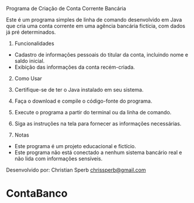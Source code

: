 Programa de Criação de Conta Corrente Bancária

Este é um programa simples de linha de comando desenvolvido em Java que cria uma conta corrente em uma agência bancária fictícia, com dados já pré determinados.

1. Funcionalidades
- Cadastro de informações pessoais do titular da conta, incluindo nome e saldo inicial.
- Exibição das informações da conta recém-criada.

2. Como Usar
1. Certifique-se de ter o Java instalado em seu sistema.
2. Faça o download e compile o código-fonte do programa.
3. Execute o programa a partir do terminal ou da linha de comando.
4. Siga as instruções na tela para fornecer as informações necessárias.

3. Notas
- Este programa é um projeto educacional e fictício.
- Este programa não está conectado a nenhum sistema bancário real e não lida com informações sensíveis.

Desenvolvido por:
Christian Sperb
chrissperb@gmail.com

# ContaBanco
